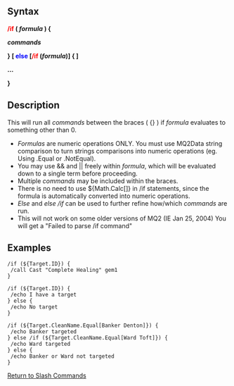 ## Syntax

**<span style="color:red">/if</span> ( *formula* ) {**

  
***commands***

**} \[ <span style="color:blue">else</span> \[<span style="color:red">/if</span> (*formula*)\] { \]**

  
**...**

**}**

## Description

This will run all *commands* between the braces ( {} ) if *formula* evaluates to something other than 0.

-   *Formulas* are numeric operations ONLY. You must use MQ2Data string comparison to turn strings comparisons into
    numeric operations (eg. Using .Equal or .NotEqual).
-   You may use && and \|\| freely within *formula*, which will be evaluated down to a single term before proceeding.
-   Multiple *commands* may be included within the braces.
-   There is no need to use ${Math.Calc\[\]} in /if statements, since the formula is automatically converted into
    numeric operations.
-   *Else* and *else /if* can be used to further refine how/which *commands* are run.
-   This will not work on some older versions of MQ2 (IE Jan 25, 2004) You will get a "Failed to parse /if command"

## Examples

    /if (${Target.ID}) {
     /call Cast "Complete Healing" gem1
    }

    /if (${Target.ID}) {
     /echo I have a target
    } else {
     /echo No target
    }

    /if (${Target.CleanName.Equal[Banker Denton]}) {
     /echo Banker targeted
    } else /if (${Target.CleanName.Equal[Ward Toft]}) {
     /echo Ward targeted
    } else {
     /echo Banker or Ward not targeted
    }

[Return to Slash Commands](../commands/slash-commands.md)

 
